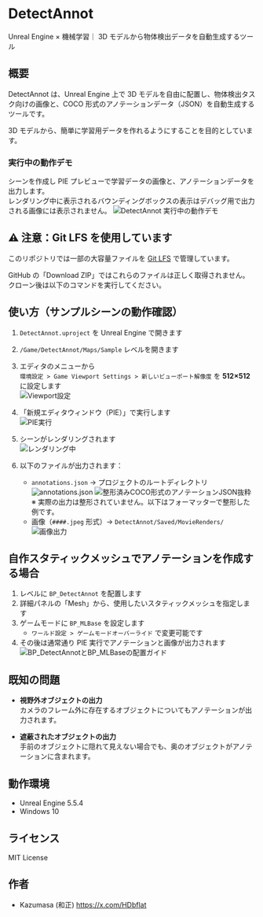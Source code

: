 # DetectAnnot

Unreal Engine × 機械学習｜ 3D モデルから物体検出データを自動生成するツール

## 概要

DetectAnnot は、Unreal Engine 上で 3D モデルを自由に配置し、物体検出タスク向けの画像と、COCO 形式のアノテーションデータ（JSON）を自動生成するツールです。

3D モデルから、簡単に学習用データを作れるようにすることを目的としています。

### 実行中の動作デモ

シーンを作成し PIE プレビューで学習データの画像と、アノテーションデータを出力します。  
レンダリング中に表示されるバウンディングボックスの表示はデバッグ用で出力される画像には表示されません。
![DetectAnnot 実行中の動作デモ](docs/images/detectannot_run_demo.gif)

## ⚠️ 注意：Git LFS を使用しています

このリポジトリでは一部の大容量ファイルを [Git LFS](https://git-lfs.com/) で管理しています。

GitHub の「Download ZIP」ではこれらのファイルは正しく取得されません。クローン後は以下のコマンドを実行してください。

## 使い方（サンプルシーンの動作確認）

1. `DetectAnnot.uproject` を Unreal Engine で開きます
2. `/Game/DetectAnnot/Maps/Sample` レベルを開きます
3. エディタのメニューから  
   `環境設定 > Game Viewport Settings > 新しいビューポート解像度` を **512×512** に設定します  
   ![Viewport設定](docs/images/viewport_setting.png) <!-- 画像1 -->
4. 「新規エディタウィンドウ（PIE）」で実行します  
   ![PIE実行](docs/images/run_pie.png) <!-- 画像2 -->
5. シーンがレンダリングされます  
   ![レンダリング中](docs/images/rendering_scene.png) <!-- 画像3 -->
6. 以下のファイルが出力されます：

   - `annotations.json` → プロジェクトのルートディレクトリ  
     ![annotations.json](docs/images/annotations_output.png) <!-- 画像4 -->
     ![整形済みCOCO形式のアノテーションJSON抜粋](docs/images/annotation_sample_excerpt.png)
     ※ 実際の出力は整形されていません。以下はフォーマッターで整形した例です。
   - 画像（`####.jpeg` 形式）→ `DetectAnnot/Saved/MovieRenders/`  
     ![画像出力](docs/images/image_output.png) <!-- 画像5 -->

## 自作スタティックメッシュでアノテーションを作成する場合

1. レベルに `BP_DetectAnnot` を配置します
1. 詳細パネルの「Mesh」から、使用したいスタティックメッシュを指定します
1. ゲームモードに `BP_MLBase` を設定します
   - `ワールド設定 > ゲームモードオーバーライド` で変更可能です
1. その後は通常通り PIE 実行でアノテーションと画像が出力されます
   ![BP_DetectAnnotとBP_MLBaseの配置ガイド](docs/images/bp_detectannot_setup_guide.png)

## 既知の問題

- **視野外オブジェクトの出力**  
  カメラのフレーム外に存在するオブジェクトについてもアノテーションが出力されます。

- **遮蔽されたオブジェクトの出力**  
  手前のオブジェクトに隠れて見えない場合でも、奥のオブジェクトがアノテーションに含まれます。

## 動作環境

- Unreal Engine 5.5.4
- Windows 10

## ライセンス

MIT License

## 作者

- Kazumasa (和正)
  https://x.com/HDbflat
